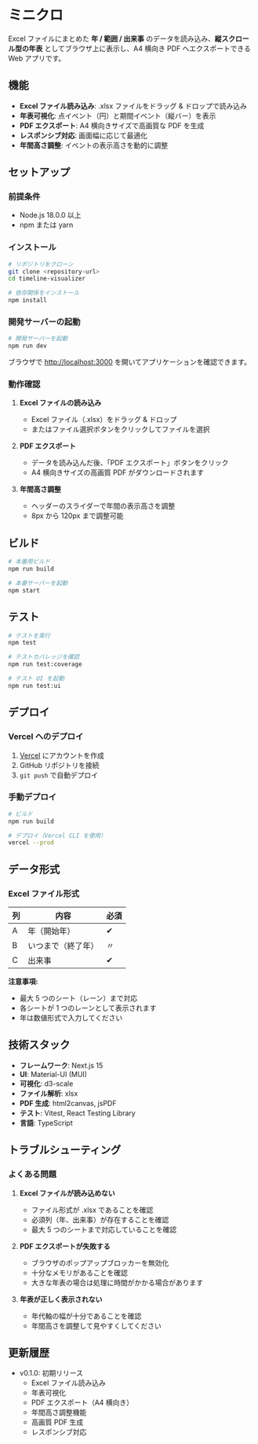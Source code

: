 # ミニクロ

Excel ファイルにまとめた **年 / 範囲 / 出来事** のデータを読み込み、**縦スクロール型の年表** としてブラウザ上に表示し、A4 横向き PDF へエクスポートできる Web アプリです。

## 機能

- **Excel ファイル読み込み**: .xlsx ファイルをドラッグ & ドロップで読み込み
- **年表可視化**: 点イベント（円）と期間イベント（縦バー）を表示
- **PDF エクスポート**: A4 横向きサイズで高画質な PDF を生成
- **レスポンシブ対応**: 画面幅に応じて最適化
- **年間高さ調整**: イベントの表示高さを動的に調整

## セットアップ

### 前提条件

- Node.js 18.0.0 以上
- npm または yarn

### インストール

```bash
# リポジトリをクローン
git clone <repository-url>
cd timeline-visualizer

# 依存関係をインストール
npm install
```

### 開発サーバーの起動

```bash
# 開発サーバーを起動
npm run dev
```

ブラウザで [http://localhost:3000](http://localhost:3000) を開いてアプリケーションを確認できます。

### 動作確認

1. **Excel ファイルの読み込み**

   - Excel ファイル（.xlsx）をドラッグ & ドロップ
   - またはファイル選択ボタンをクリックしてファイルを選択

2. **PDF エクスポート**

   - データを読み込んだ後、「PDF エクスポート」ボタンをクリック
   - A4 横向きサイズの高画質 PDF がダウンロードされます

3. **年間高さ調整**
   - ヘッダーのスライダーで年間の表示高さを調整
   - 8px から 120px まで調整可能

## ビルド

```bash
# 本番用ビルド
npm run build

# 本番サーバーを起動
npm start
```

## テスト

```bash
# テストを実行
npm test

# テストカバレッジを確認
npm run test:coverage

# テスト UI を起動
npm run test:ui
```

## デプロイ

### Vercel へのデプロイ

1. [Vercel](https://vercel.com) にアカウントを作成
2. GitHub リポジトリを接続
3. `git push` で自動デプロイ

### 手動デプロイ

```bash
# ビルド
npm run build

# デプロイ（Vercel CLI を使用）
vercel --prod
```

## データ形式

### Excel ファイル形式

| 列  | 内容               | 必須 |
| --- | ------------------ | ---- |
| A   | 年（開始年）       | ✔    |
| B   | いつまで（終了年） | 〃   |
| C   | 出来事             | ✔    |

**注意事項:**

- 最大 5 つのシート（レーン）まで対応
- 各シートが 1 つのレーンとして表示されます
- 年は数値形式で入力してください

## 技術スタック

- **フレームワーク**: Next.js 15
- **UI**: Material-UI (MUI)
- **可視化**: d3-scale
- **ファイル解析**: xlsx
- **PDF 生成**: html2canvas, jsPDF
- **テスト**: Vitest, React Testing Library
- **言語**: TypeScript

## トラブルシューティング

### よくある問題

1. **Excel ファイルが読み込めない**

   - ファイル形式が .xlsx であることを確認
   - 必須列（年、出来事）が存在することを確認
   - 最大 5 つのシートまで対応していることを確認

2. **PDF エクスポートが失敗する**

   - ブラウザのポップアップブロッカーを無効化
   - 十分なメモリがあることを確認
   - 大きな年表の場合は処理に時間がかかる場合があります

3. **年表が正しく表示されない**
   - 年代軸の幅が十分であることを確認
   - 年間高さを調整して見やすくしてください

## 更新履歴

- v0.1.0: 初期リリース
  - Excel ファイル読み込み
  - 年表可視化
  - PDF エクスポート（A4 横向き）
  - 年間高さ調整機能
  - 高画質 PDF 生成
  - レスポンシブ対応
